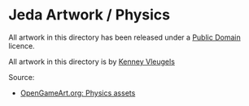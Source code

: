 Jeda Artwork / Physics
======================

All artwork in this directory has been released under a [Public Domain](http://creativecommons.org/publicdomain/zero/1.0/) licence.

All artwork in this directory is by [Kenney Vleugels](http://www.kenney.nl)

Source:
* [OpenGameArt.org: Physics assets](http://opengameart.org/content/physics-assets)

